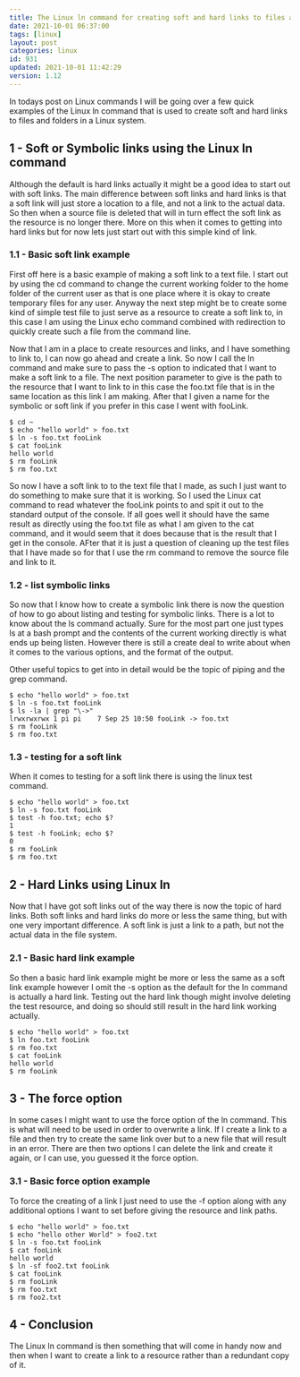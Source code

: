 ```yaml
---
title: The Linux ln command for creating soft and hard links to files and folders
date: 2021-10-01 06:37:00
tags: [linux]
layout: post
categories: linux
id: 931
updated: 2021-10-01 11:42:29
version: 1.12
---
```


In todays post on Linux commands I will be going over a few quick examples of the Linux ln command that is used to create soft and hard links to files and folders in a Linux system.

<!-- more -->

## 1 - Soft or Symbolic links using the Linux ln command

Although the default is hard links actually it might be a good idea to start out with soft links. The main difference between soft links and hard links is that a soft link will just store a location to a file, and not a link to the actual data. So then when a source file is deleted that will in turn effect the soft link as the resource is no longer there. More on this when it comes to getting into hard links but for now lets just start out with this simple kind of link.

### 1.1 - Basic soft link example

First off here is a basic example of making a soft link to a text file. I start out by using the cd command to change the current working folder to the home folder of the current user as that is one place where it is okay to create temporary files for any user. Anyway the next step might be to create some kind of simple test file to just serve as a resource to create a soft link to, in this case I am using the Linux echo command combined with redirection to quickly create such a file from the command line.

Now that I am in a place to create resources and links, and I have something to link to, I can now go ahead and create a link. So now I call the ln command and make sure to pass the -s option to indicated that I want to make a soft link to a file. The next position parameter to give is the path to the resource that I want to link to in this case the foo.txt file that is in the same location as this link I am making. After that I given a name for the symbolic or soft link if you prefer in this case I went with fooLink.

```
$ cd ~
$ echo "hello world" > foo.txt
$ ln -s foo.txt fooLink
$ cat fooLink
hello world
$ rm fooLink
$ rm foo.txt
```

So now I have a soft link to to the text file that I made, as such I just want to do something to make sure that it is working. So I used the Linux cat command to read whatever the fooLink points to and spit it out to the standard output of the console. If all goes well it should have the same result as directly using the foo.txt file as what I am given to the cat command, and it would seem that it does because that is the result that I get in the console. AFter that it is just a question of cleaning up the test files that I have made so for that I use the rm command to remove the source file and link to it.

### 1.2 - list symbolic links

So now that I know how to create a symbolic link there is now the question of how to go about listing and testing for symbolic links. There is a lot to know about the ls command actually. Sure for the most part one just types ls at  a bash prompt and the contents of the current working directly is what ends up being listen. However there is still a create deal to write about when it comes to the various options, and the format of the output.

Other useful topics to get into in detail would be the topic of piping and the grep command.

```
$ echo "hello world" > foo.txt
$ ln -s foo.txt fooLink
$ ls -la | grep "\->"
lrwxrwxrwx 1 pi pi    7 Sep 25 10:50 fooLink -> foo.txt
$ rm fooLink
$ rm foo.txt
```

### 1.3 - testing for a soft link

When it comes to testing for a soft link there is using the linux test command.

```
$ echo "hello world" > foo.txt
$ ln -s foo.txt fooLink
$ test -h foo.txt; echo $?
1
$ test -h fooLink; echo $?
0
$ rm fooLink
$ rm foo.txt
```

## 2 - Hard Links using Linux ln

Now that I have got soft links out of the way there is now the topic of hard links. Both soft links and hard links do more or less the same thing, but with one very important difference. A soft link is just a link to a path, but not the actual data in the file system.

### 2.1 - Basic hard link example

So then a basic hard link example might be more or less the same as a soft link example however I omit the -s option as the default for the ln command is actually a hard link. Testing out the hard link though might involve deleting the test resource, and doing so should still result in the hard link working actually.

```
$ echo "hello world" > foo.txt
$ ln foo.txt fooLink
$ rm foo.txt
$ cat fooLink
hello world
$ rm fooLink
```

## 3 - The force option

In some cases I might want to use the force option of the ln command. This is what will need to be used in order to overwrite a link. If I create a link to a file and then try to create the same link over but to a new file that will result in an error. There are then two options I can delete the link and create it again, or I can use, you guessed it the force option.

### 3.1 - Basic force option example

To force the creating of a link I just need to use the -f option along with any additional options I want to set before giving the resource and link paths.

```
$ echo "hello world" > foo.txt
$ echo "hello other World" > foo2.txt
$ ln -s foo.txt fooLink
$ cat fooLink
hello world
$ ln -sf foo2.txt fooLink
$ cat fooLink
$ rm fooLink
$ rm foo.txt
$ rm foo2.txt
```

## 4 - Conclusion

The Linux ln command is then something that will come in handy now and then when I want to create a link to a resource rather than a redundant copy of it.
